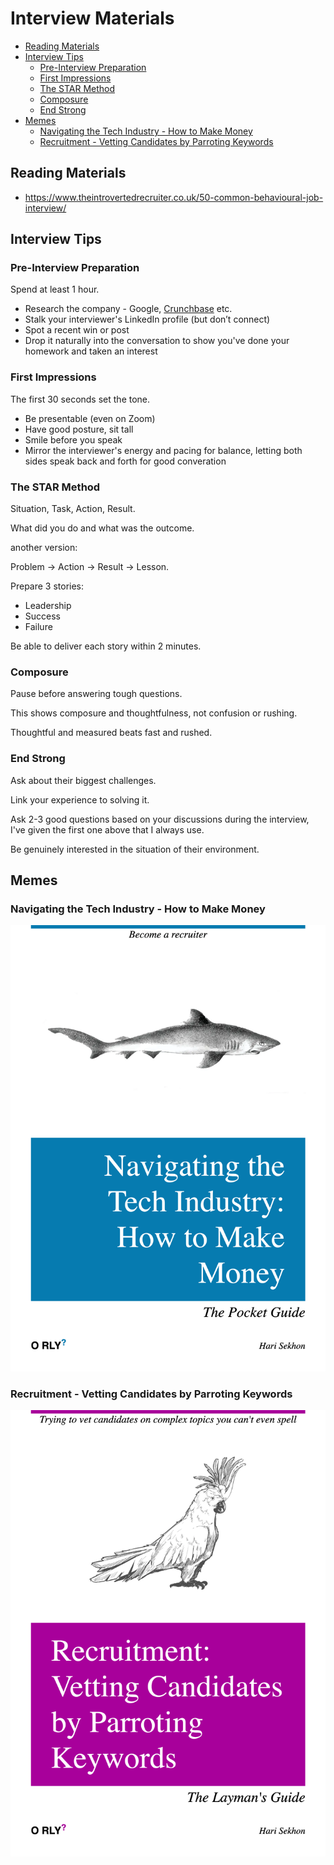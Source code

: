 # Interview Materials

<!-- INDEX_START -->

- [Reading Materials](#reading-materials)
- [Interview Tips](#interview-tips)
  - [Pre-Interview Preparation](#pre-interview-preparation)
  - [First Impressions](#first-impressions)
  - [The STAR Method](#the-star-method)
  - [Composure](#composure)
  - [End Strong](#end-strong)
- [Memes](#memes)
  - [Navigating the Tech Industry - How to Make Money](#navigating-the-tech-industry---how-to-make-money)
  - [Recruitment - Vetting Candidates by Parroting Keywords](#recruitment---vetting-candidates-by-parroting-keywords)

<!-- INDEX_END -->

## Reading Materials

- <https://www.theintrovertedrecruiter.co.uk/50-common-behavioural-job-interview/>

## Interview Tips

### Pre-Interview Preparation

Spend at least 1 hour.

- Research the company - Google, [Crunchbase](https://www.crunchbase.com/) etc.
- Stalk your interviewer's LinkedIn profile (but don’t connect)
- Spot a recent win or post
- Drop it naturally into the conversation to show you've done your homework and taken an interest

### First Impressions

The first 30 seconds set the tone.

- Be presentable (even on Zoom)
- Have good posture, sit tall
- Smile before you speak
- Mirror the interviewer's energy and pacing for balance, letting both sides speak back and forth for good converation

### The STAR Method

Situation, Task, Action, Result.

What did you do and what was the outcome.

another version:

Problem → Action → Result → Lesson.

Prepare 3 stories:

- Leadership
- Success
- Failure

Be able to deliver each story within 2 minutes.

### Composure

Pause before answering tough questions.

This shows composure and thoughtfulness, not confusion or rushing.

Thoughtful and measured beats fast and rushed.

### End Strong

Ask about their biggest challenges.

Link your experience to solving it.

Ask 2-3 good questions based on your discussions during the interview, I've given the first one above that I always use.

Be genuinely interested in the situation of their environment.

## Memes

### Navigating the Tech Industry - How to Make Money

![](images/orly_navigating_the_tech_industry_how_to_make_money.png)

### Recruitment - Vetting Candidates by Parroting Keywords

![Recruitment - Vetting Candidates by Parroting Keywords](images/orly_recruitment_vetting_candidates_by_parroting_keywords.png)
